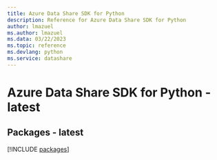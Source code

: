 ```yaml
---
title: Azure Data Share SDK for Python
description: Reference for Azure Data Share SDK for Python
author: lmazuel
ms.author: lmazuel
ms.data: 03/22/2023
ms.topic: reference
ms.devlang: python
ms.service: datashare
---
```

# Azure Data Share SDK for Python - latest
## Packages - latest
[!INCLUDE [packages](data-share-index.md)]